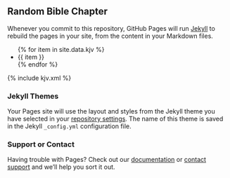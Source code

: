 ## Random Bible Chapter

Whenever you commit to this repository, GitHub Pages will run [Jekyll](https://jekyllrb.com/) to rebuild the pages in your site, from the content in your Markdown files.

<ul>
{% for item in site.data.kjv %}
  <li>
      {{ item }}
  </li>
{% endfor %}
</ul>

{% include kjv.xml %}


### Jekyll Themes

Your Pages site will use the layout and styles from the Jekyll theme you have selected in your [repository settings](https://github.com/NicodemusGurion/RandomChapter/settings/pages). The name of this theme is saved in the Jekyll `_config.yml` configuration file.

### Support or Contact

Having trouble with Pages? Check out our [documentation](https://docs.github.com/categories/github-pages-basics/) or [contact support](https://support.github.com/contact) and we’ll help you sort it out.
